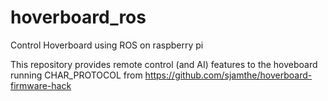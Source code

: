 # hoverboard_ros
Control Hoverboard using ROS on raspberry pi

This repository provides remote control (and AI) features to the hoveboard running CHAR_PROTOCOL from https://github.com/sjamthe/hoverboard-firmware-hack
